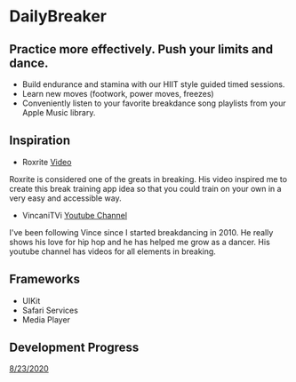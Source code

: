 # DailyBreaker

## Practice more effectively. Push your limits and dance.

* Build endurance and stamina with our HIIT style guided timed sessions. 
* Learn new moves (footwork, power moves, freezes)
* Conveniently listen to your favorite breakdance song playlists from your Apple Music library.

## Inspiration

* Roxrite
[Video](https://youtu.be/4CofNyGY_AY?t=150)

Roxrite is considered one of the greats in breaking. His video inspired me to create this break training app idea
so that you could train on your own in a very easy and accessible way.

* VincaniTVi
[Youtube Channel](https://www.youtube.com/user/VincaniTV)

I've been following Vince since I started breakdancing in 2010.
He really shows his love for hip hop and he has helped me grow as a dancer.
His youtube channel has videos for all elements in breaking.

## Frameworks 
* UIKit
* Safari Services
* Media Player

## Development Progress 
[8/23/2020](https://www.youtube.com/watch?v=6lDL9-F2rSg)


